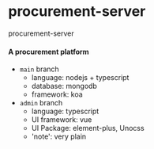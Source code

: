 # procurement-server
procurement-server

#### A procurement platform
* `main` branch
  * language: nodejs + typescript
  * database: mongodb
  * framework: koa
* `admin` branch
  * language: typescript
  * UI framework: vue
  * UI Package: element-plus, Unocss
  * 'note': very plain
